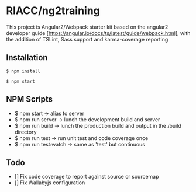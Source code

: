 # RIACC/ng2training

This project is Angular2/Webpack starter kit based on the angular2 developer guide [https://angular.io/docs/ts/latest/guide/webpack.html], with the addition of TSLint, Sass support and karma-coverage reporting 

## Installation
``
$ npm install
``

``
$ npm start
``

## NPM Scripts
 - $ npm start -> alias to server
 - $ npm run server -> lunch the development build and server
 - $ npm run build -> lunch the production build and output in the /build directory
 - $ npm run test -> run unit test and code coverage once
 - $ npm run test:watch -> same as 'test' but continuous
 
 
## Todo

 - [] Fix code coverage to report against source or sourcemap
 - [] Fix Wallabyjs configuration

